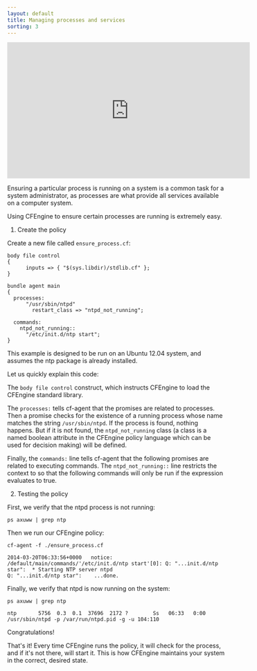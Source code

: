 ```yaml
---
layout: default
title: Managing processes and services
sorting: 3
---
```


<iframe width="560" height="315" src="https://www.youtube.com/embed/cAMKemZ6A9w" frameborder="0" allow="accelerometer; autoplay; clipboard-write; encrypted-media; gyroscope; picture-in-picture" allowfullscreen></iframe>

Ensuring a particular process is running on a system is a common task for a
system administrator, as processes are what provide all services available on a
computer system.

Using CFEngine to ensure certain processes are running is extremely easy.

1. Create the policy

Create a new file called `ensure_process.cf`:

```cf3 {file="ensure_process.cf"}
body file control
{
      inputs => { "$(sys.libdir)/stdlib.cf" };
}

bundle agent main
{
  processes:
      "/usr/sbin/ntpd"
        restart_class => "ntpd_not_running";

  commands:
    ntpd_not_running::
      "/etc/init.d/ntp start";
}
```

This example is designed to be run on an Ubuntu 12.04 system, and assumes the ntp package is already installed.

Let us quickly explain this code:

The `body file control` construct, which instructs CFEngine to load the CFEngine
standard library.

The `processes:` tells cf-agent that the promises are related to
processes. Then a promise checks for the existence of a running process whose
name matches the string `/usr/sbin/ntpd`. If the process is found, nothing
happens. But if it is not found, the `ntpd_not_running` class (a class is a named
boolean attribute in the CFEngine policy language which can be used for decision
making) will be defined.

Finally, the `commands:` line tells cf-agent that the following promises are
related to executing commands. The `ntpd_not_running::` line restricts the context
to so that the following commands will only be run if the expression evaluates
to true.

2. Testing the policy

First, we verify that the ntpd process is not running:

```command
ps axuww | grep ntp
```

Then we run our CFEngine policy:

```command
cf-agent -f ./ensure_process.cf
```

```output
2014-03-20T06:33:56+0000   notice: /default/main/commands/'/etc/init.d/ntp start'[0]: Q: "...init.d/ntp star":  * Starting NTP server ntpd
Q: "...init.d/ntp star":    ...done.
```

Finally, we verify that ntpd is now running on the system:

```command
ps axuww | grep ntp
```

```output
ntp       5756  0.3  0.1  37696  2172 ?        Ss   06:33   0:00 /usr/sbin/ntpd -p /var/run/ntpd.pid -g -u 104:110
```

Congratulations!

That's it! Every time CFEngine runs the policy, it will check for the process,
and if it's not there, will start it. This is how CFEngine maintains your system
in the correct, desired state.
